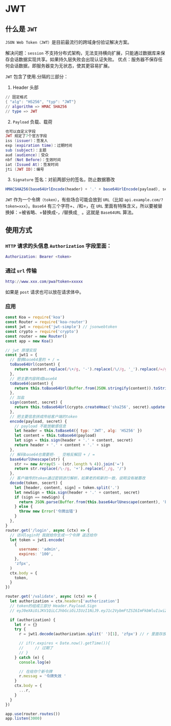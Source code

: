 # JWT

## 什么是 `JWT`

`JSON Web Token（JWT）`是目前最流行的跨域身份验证解决方案。

解决问题：`session` 不支持分布式架构，无法支持横向扩展，只能通过数据库来保存会话数据实现共享。如果持久层失败会出现认证失败。
优点：服务器不保存任何会话数据，即服务器变为无状态，使其更容易扩展。

`JWT` 包含了使用.分隔的三部分：

1. Header 头部

```lua
// 固定格式
{ "alg": "HS256", "typ": "JWT"}
// algorithm => HMAC SHA256
// type => JWT
```

2. `Payload` 负载、载荷

```lua
也可以自定义字段
JWT 规定了7个官方字段
iss (issuer)：签发人
exp (expiration time)：过期时间
sub (subject)：主题
aud (audience)：受众
nbf (Not Before)：生效时间
iat (Issued At)：签发时间
jti (JWT ID)：编号
```

3. `Signature` 签名：对前两部分的签名，防止数据篡改

```js
HMACSHA256(base64UrlEncode(header) + '.' + base64UrlEncode(payload), secret)
```

`JWT` 作为一个令牌`（token）`，有些场合可能会放到 `URL`（比如 `api.example.com/?token=xxx`）。`Base64` 有三个字符+、/和=，在 `URL` 里面有特殊含义，所以要被替换掉：=被省略、+替换成-，/替换成`_ `。这就是 `Base64URL` 算法。

## 使用方式

### `HTTP` 请求的头信息 `Authorization` 字段里面：

```lua
Authorization: Bearer <token>
```

### 通过 `url` 传输

```lua
http://www.xxx.com/pwa?token=xxxxx
```

如果是 `post` 请求也可以放在请求体中。

### 应用

```js
const Koa = require('koa')
const Router = require('koa-router')
const jwt = require('jwt-simple') // jsonwebtoken
const crypto = require('crypto')
const router = new Router()
const app = new Koa()

// jwt 原理实现
const jwt1 = {
  // 替换base64里的 + / =
  toBase64Url(content) {
    return content.replace(/\+/g, '-').replace(/\//g, '_').replace(/=/g, '')
  },
  // 把主要内容转成base64
  toBase64(content) {
    return this.toBase64Url(Buffer.from(JSON.stringify(content)).toString('base64'))
  },
  // 加盐
  sign(content, secret) {
    return this.toBase64Url(crypto.createHmac('sha256', secret).update(content).digest('base64'))
  },
  // 把主要信息拼成传给客户端的token
  encode(payload, secret) {
    // payload 不能放敏感信息
    let header = this.toBase64({ typ: 'JWT', alg: 'HS256' })
    let content = this.toBase64(payload)
    let sign = this.sign(header + '.' + content, secret)
    return header + '.' + content + '.' + sign
  },
  // 解码base64也需要把- _ 空格反解回 + / =
  base64urlUnescape(str) {
    str += new Array(5 - (str.length % 4)).join('=')
    return str.replace(/\-/g, '+').replace(/_/g, '/')
  },
  // 客户端传的token通过密钥进行解析，如果老的和新的一致，说明没有被篡改
  decode(token, secert) {
    let [header, content, sign] = token.split('.')
    let newSign = this.sign(header + '.' + content, secret)
    if (sign == newSign) {
      return JSON.parse(Buffer.from(this.base64urlUnescape(content), 'base64').toString())
    } else {
      throw new Error('令牌出错')
    }
  },
}
router.get('/login', async (ctx) => {
  // 访问login时 我就给你生成一个令牌 返还给你
  let token = jwt1.encode(
    {
      username: 'admin',
      expires: '100',
    },
    'zfpx',
  )
  ctx.body = {
    token,
  }
})

router.get('/validate', async (ctx) => {
  let authorization = ctx.headers['authorization']
  // token的组成三部分 Header.Payload.Sign
  // eyJ0eXAiOiJKV1QiLCJhbGciOiJIUzI1NiJ9.eyJ1c2VybmFtZSI6ImFkbWluIiwiZXhwaXJlcyI6IjEwMCJ9.n_npoDGiZEXqQ7lp71_m_LIv0fjfbEqGZYV3Hu5LcxI

  if (authorization) {
    let r = {}
    try {
      r = jwt1.decode(authorization.split(' ')[1], 'zfpx') // r 里面存放着过期时间

      // if(r.expires < Date.now().getTime()){
      //     // 过期了
      // }
    } catch (e) {
      console.log(e)

      // 在给你个新令牌
      r.messag = '令牌失效 '
    }
    ctx.body = {
      ...r,
    }
  }
})

app.use(router.routes())
app.listen(3000)
```
